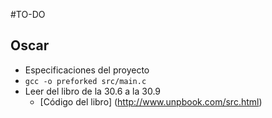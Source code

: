 #TO-DO

## Oscar

* Especificaciones del proyecto 
* ```gcc -o preforked src/main.c```
* Leer del libro de la 30.6 a la 30.9
    + [Código del libro] (http://www.unpbook.com/src.html)